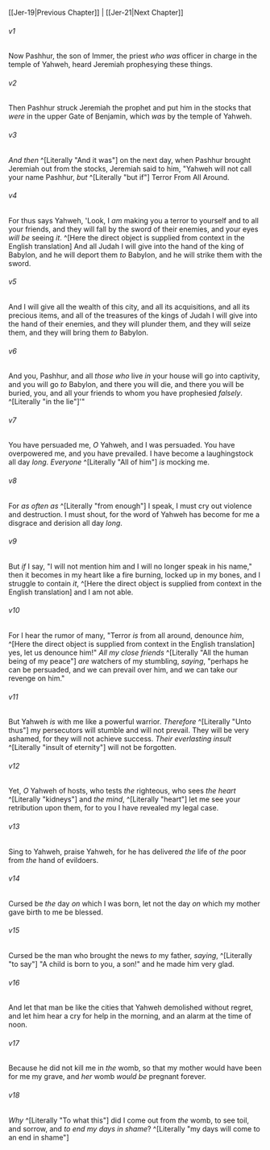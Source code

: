 ﻿---
aliases:
  - Jeremiah 20
---

[[Jer-19|Previous Chapter]] | [[Jer-21|Next Chapter]]

###### v1
Now Pashhur, the son of Immer, the priest _who was_ officer in charge in the temple of Yahweh, heard Jeremiah prophesying these things.

###### v2
Then Pashhur struck Jeremiah the prophet and put him in the stocks that _were_ in the upper Gate of Benjamin, which _was_ by the temple of Yahweh.

###### v3
_And then_ ^[Literally "And it was"] on the next day, when Pashhur brought Jeremiah out from the stocks, Jeremiah said to him, "Yahweh will not call your name Pashhur, _but_ ^[Literally "but if"] Terror From All Around.

###### v4
For thus says Yahweh, 'Look, I _am_ making you a terror to yourself and to all your friends, and they will fall by the sword of their enemies, and your eyes _will be_ seeing _it_. ^[Here the direct object is supplied from context in the English translation] And all Judah I will give into the hand of the king of Babylon, and he will deport them _to_ Babylon, and he will strike them with the sword.

###### v5
And I will give all the wealth of this city, and all its acquisitions, and all its precious items, and all of the treasures of the kings of Judah I will give into the hand of their enemies, and they will plunder them, and they will seize them, and they will bring them _to_ Babylon.

###### v6
And you, Pashhur, and all _those who_ live _in_ your house will go into captivity, and you will go _to_ Babylon, and there you will die, and there you will be buried, you, and all your friends to whom you have prophesied _falsely_. ^[Literally "in the lie"]'"

###### v7
You have persuaded me, _O_ Yahweh, and I was persuaded.
You have overpowered me, and you have prevailed.
I have become a laughingstock all day _long_.
_Everyone_ ^[Literally "All of him"] _is_ mocking me.

###### v8
For _as often as_ ^[Literally "from enough"] I speak,
I must cry out violence and destruction.
I must shout, for the word of Yahweh has become for me
a disgrace and derision all day _long_.

###### v9
But _if_ I say, "I will not mention him
and I will no longer speak in his name,"
then it becomes in my heart like a fire burning,
locked up in my bones,
and I struggle to contain _it_, ^[Here the direct object is supplied from context in the English translation]
and I am not able.

###### v10
For I hear the rumor of many,
"Terror _is_ from all around, denounce _him_, ^[Here the direct object is supplied from context in the English translation]
yes, let us denounce him!"
_All my close friends_ ^[Literally "All the human being of my peace"] _are_ watchers of my stumbling,
_saying_, "perhaps he can be persuaded,
and we can prevail over him,
and we can take our revenge on him."

###### v11
But Yahweh _is_ with me like a powerful warrior.
_Therefore_ ^[Literally "Unto thus"] my persecutors will stumble and will not prevail.
They will be very ashamed, for they will not achieve success.
_Their_ _everlasting insult_ ^[Literally "insult of eternity"] will not be forgotten.

###### v12
Yet, _O_ Yahweh of hosts, who tests _the_ righteous,
who sees _the_ _heart_ ^[Literally "kidneys"] and _the_ _mind_, ^[Literally "heart"]
let me see your retribution upon them,
for to you I have revealed my legal case.

###### v13
Sing to Yahweh, praise Yahweh,
for he has delivered _the_ life of _the_ poor from _the_ hand of evildoers.

###### v14
Cursed be _the_ day _on_ which I was born,
let not the day _on_ which my mother gave birth to me be blessed.

###### v15
Cursed be the man who brought the news _to_ my father,
_saying_, ^[Literally "to say"] "A child is born to you, a son!"
and he made him very glad.

###### v16
And let that man be like the cities
that Yahweh demolished without regret,
and let him hear a cry for help in the morning,
and an alarm at the time of noon.

###### v17
Because he did not kill me in _the_ womb,
so that my mother would have been for me my grave,
and _her_ womb _would be_ pregnant forever.

###### v18
_Why_ ^[Literally "To what this"] did I come out from _the_ womb,
to see toil, and sorrow, and _to_ _end my days in shame_? ^[Literally "my days will come to an end in shame"]